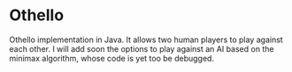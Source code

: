 # Othello
Othello implementation in Java. It allows two human players to play against each other. I will add soon the options to play against an AI based on the minimax algorithm, whose code is yet too be debugged.
